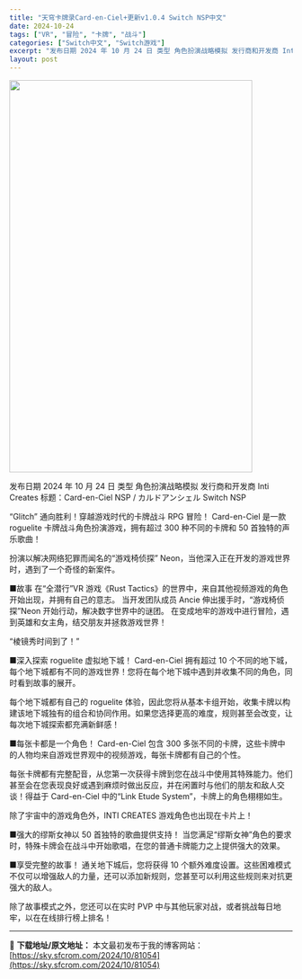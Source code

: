 ```yaml
---
title: "天穹卡牌录Card-en-Ciel+更新v1.0.4 Switch NSP中文"
date: 2024-10-24
tags: ["VR", "冒险", "卡牌", "战斗"]
categories: ["Switch中文", "Switch游戏"]
excerpt: "发布日期 2024 年 10 月 24 日 类型 角色扮演战略模拟 发行商和开发商 Inti Creates 标题：Card-en-Ciel NSP / カルドアンシェル Switch NSP “Glitch” 通向胜利！穿越游戏时代的卡牌战斗 RPG 冒险！ Card-en-Ciel 是一款 ro&hellip;"
layout: post
---
```


<img class="aligncenter size-full wp-image-81056" src="https://sky.sfcrom.com/wp-content/uploads/2024/10/202410240304058.webp" alt="" width="432" height="698" />

发布日期 2024 年 10 月 24 日
类型 角色扮演战略模拟
发行商和开发商 Inti Creates
标题：Card-en-Ciel NSP / カルドアンシェル Switch NSP

“Glitch” 通向胜利！穿越游戏时代的卡牌战斗 RPG 冒险！
Card-en-Ciel 是一款 roguelite 卡牌战斗角色扮演游戏，拥有超过 300 种不同的卡牌和 50 首独特的声乐歌曲！

扮演以解决网络犯罪而闻名的“游戏椅侦探” Neon，当他深入正在开发的游戏世界时，遇到了一个奇怪的新案件。

■故事
在“全潜行”VR 游戏《Rust Tactics》的世界中，来自其他视频游戏的角色开始出现，并拥有自己的意志。
当开发团队成员 Ancie 伸出援手时，“游戏椅侦探”Neon 开始行动，解决数字世界中的谜团。
在变成地牢的游戏中进行冒险，遇到英雄和女主角，结交朋友并拯救游戏世界！

“棱镜秀时间到了！”

■深入探索 roguelite 虚拟地下城！
Card-en-Ciel 拥有超过 10 个不同的地下城，每个地下城都有不同的游戏世界！您将在每个地下城中遇到并收集不同的角色，同时看到故事的展开。

每个地下城都有自己的 roguelite 体验，因此您将从基本卡组开始，收集卡牌以构建该地下城独有的组合和协同作用。如果您选择更高的难度，规则甚至会改变，让每次地下城探索都充满新鲜感！

■每张卡都是一个角色！
Card-en-Ciel 包含 300 多张不同的卡牌，这些卡牌中的人物均来自游戏世界观中的视频游戏，每张卡牌都有自己的个性。

每张卡牌都有完整配音，从您第一次获得卡牌到您在战斗中使用其特殊能力。他们甚至会在您表现良好或遇到麻烦时做出反应，并在闲置时与他们的朋友和敌人交谈！得益于 Card-en-Ciel 中的“Link Etude System”，卡牌上的角色栩栩如生。

除了宇宙中的游戏角色外，INTI CREATES 游戏角色也出现在卡片上！

■强大的缪斯女神以 50 首独特的歌曲提供支持！
当您满足“缪斯女神”角色的要求时，特殊卡牌会在战斗中开始歌唱，在您的普通卡牌能力之上提供强大的效果。

■享受完整的故事！
通关地下城后，您将获得 10 个额外难度设置。这些困难模式不仅可以增强敌人的力量，还可以添加新规则，您甚至可以利用这些规则来对抗更强大的敌人。

除了故事模式之外，您还可以在实时 PVP 中与其他玩家对战，或者挑战每日地牢，以在在线排行榜上排名！

---
📖 **下载地址/原文地址：** 本文最初发布于我的博客网站：[https://sky.sfcrom.com/2024/10/81054](https://sky.sfcrom.com/2024/10/81054)
